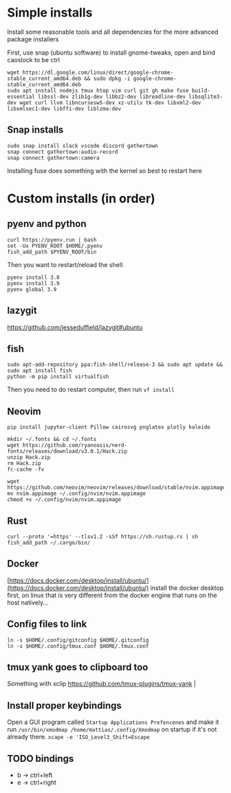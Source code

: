 # Simple installs
Install some reasonable tools and all dependencies for the more advanced package installers 

First, use snap (ubuntu software) to install gnome-tweaks, open and bind caoslock to be ctrl 

```shell 
wget https://dl.google.com/linux/direct/google-chrome-stable_current_amd64.deb && sudo dpkg -i google-chrome-stable_current_amd64.deb 
sudo apt install nodejs tmux htop vim curl git gh make fuse build-essential libssl-dev zlib1g-dev libbz2-dev libreadline-dev libsqlite3-dev wget curl llvm libncursesw5-dev xz-utils tk-dev libxml2-dev libxmlsec1-dev libffi-dev liblzma-dev
```
## Snap installs
```shell
sudo snap install slack vscode discord gathertown
snap connect gathertown:audio-record
snap connect gathertown:camera
```

Installing fuse does something with the kernel so best to restart here

# Custom installs (in order) 
## pyenv and python 
```shell 
curl https://pyenv.run | bash
set -Ux PYENV_ROOT $HOME/.pyenv
fish_add_path $PYENV_ROOT/bin
```
Then you want to restart/reload the shell.  

```shell
pyenv install 3.8 
pyenv install 3.9 
pyenv global 3.9 
```

## lazygit 
https://github.com/jesseduffield/lazygit#ubuntu 

## fish 
```shell 
sudo apt-add-repository ppa:fish-shell/release-3 && sudo apt update && sudo apt install fish
python -m pip install virtualfish
```
Then you need to do restart computer, then run `vf install` 

## Neovim 
`pip install jupyter-client Pillow cairosvg pnglatex plotly kaleido`

```shell
mkdir ~/.fonts && cd ~/.fonts
wget https://github.com/ryanoasis/nerd-fonts/releases/download/v3.0.1/Hack.zip 
unzip Hack.zip 
rm Hack.zip 
fc-cache -fv 
```

```shell
wget https://github.com/neovim/neovim/releases/download/stable/nvim.appimage
mv nvim.appimage ~/.config/nvim/nvim.appimage
chmod +x ~/.config/nvim/nvim.appimage
```

## Rust 
```shell 
curl --proto '=https' --tlsv1.2 -sSf https://sh.rustup.rs | sh
fish_add_path ~/.cargo/bin/
```
## Docker 
[https://docs.docker.com/desktop/install/ubuntu/](https://docs.docker.com/desktop/install/ubuntu/) 
install the docker desktop first, on linux that is very different from the docker engine that runs on the host natively...

## Config files to link 
```shell
ln -s $HOME/.config/gitconfig $HOME/.gitconfig
ln -s $HOME/.config/tmux.conf $HOME/.tmux.conf
```

## tmux yank goes to clipboard too 
Something with xclip 
https://github.com/tmux-plugins/tmux-yank 
 |

## Install proper keybindings
Open a GUI program called `Startup Applications Prefencenes` and make it run `/usr/bin/xmodmap /home/mattias/.config/Xmodmap` on startup if it's not already there. 
`xcape -e 'ISO_Level3_Shift=Escape`

## TODO bindings 
 - <modifier>b -> ctrl+left
 - <modifier>e -> ctrl+right

